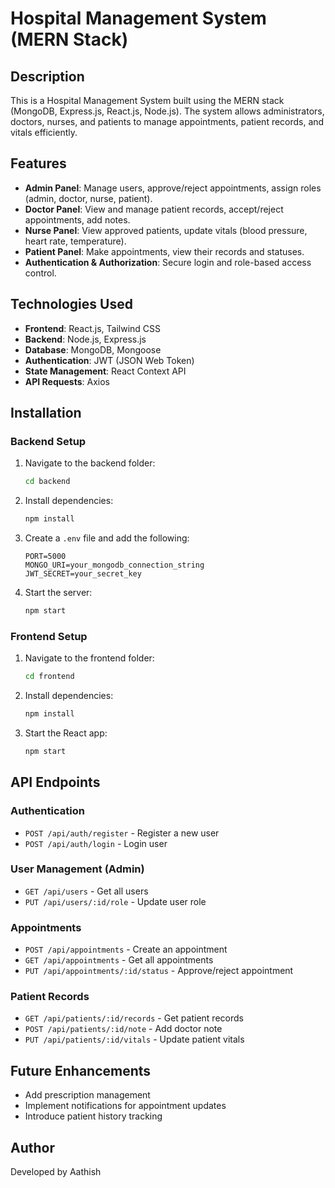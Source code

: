 # Hospital Management System (MERN Stack)

## Description
This is a Hospital Management System built using the MERN stack (MongoDB, Express.js, React.js, Node.js). The system allows administrators, doctors, nurses, and patients to manage appointments, patient records, and vitals efficiently.

## Features
- **Admin Panel**: Manage users, approve/reject appointments, assign roles (admin, doctor, nurse, patient).
- **Doctor Panel**: View and manage patient records, accept/reject appointments, add notes.
- **Nurse Panel**: View approved patients, update vitals (blood pressure, heart rate, temperature).
- **Patient Panel**: Make appointments, view their records and statuses.
- **Authentication & Authorization**: Secure login and role-based access control.

## Technologies Used
- **Frontend**: React.js, Tailwind CSS
- **Backend**: Node.js, Express.js
- **Database**: MongoDB, Mongoose
- **Authentication**: JWT (JSON Web Token)
- **State Management**: React Context API
- **API Requests**: Axios

## Installation

### Backend Setup
1. Navigate to the backend folder:
   ```sh
   cd backend
   ```
2. Install dependencies:
   ```sh
   npm install
   ```
3. Create a `.env` file and add the following:
   ```env
   PORT=5000
   MONGO_URI=your_mongodb_connection_string
   JWT_SECRET=your_secret_key
   ```
4. Start the server:
   ```sh
   npm start
   ```

### Frontend Setup
1. Navigate to the frontend folder:
   ```sh
   cd frontend
   ```
2. Install dependencies:
   ```sh
   npm install
   ```
3. Start the React app:
   ```sh
   npm start
   ```

## API Endpoints
### Authentication
- `POST /api/auth/register` - Register a new user
- `POST /api/auth/login` - Login user

### User Management (Admin)
- `GET /api/users` - Get all users
- `PUT /api/users/:id/role` - Update user role

### Appointments
- `POST /api/appointments` - Create an appointment
- `GET /api/appointments` - Get all appointments
- `PUT /api/appointments/:id/status` - Approve/reject appointment

### Patient Records
- `GET /api/patients/:id/records` - Get patient records
- `POST /api/patients/:id/note` - Add doctor note
- `PUT /api/patients/:id/vitals` - Update patient vitals

## Future Enhancements
- Add prescription management
- Implement notifications for appointment updates
- Introduce patient history tracking

## Author
Developed by Aathish

